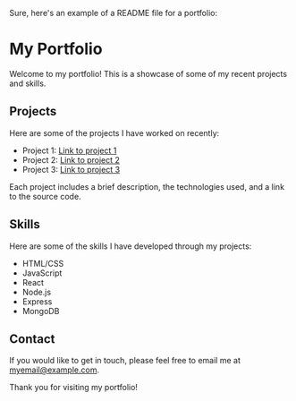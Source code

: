 Sure, here's an example of a README file for a portfolio:

# My Portfolio

Welcome to my portfolio! This is a showcase of some of my recent projects and skills.

## Projects

Here are some of the projects I have worked on recently:

- Project 1: [Link to project 1](https://github.com/myusername/project1)
- Project 2: [Link to project 2](https://github.com/myusername/project2)
- Project 3: [Link to project 3](https://github.com/myusername/project3)

Each project includes a brief description, the technologies used, and a link to the source code.

## Skills

Here are some of the skills I have developed through my projects:

- HTML/CSS
- JavaScript
- React
- Node.js
- Express
- MongoDB

## Contact

If you would like to get in touch, please feel free to email me at [myemail@example.com](mailto:myemail@example.com).

Thank you for visiting my portfolio!
